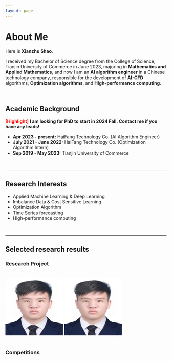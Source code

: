 ```yaml
---
layout: page
---
```


# About Me
Here is **Xianzhu Shao**.

I received my Bachelor of Science degree from the College of Science, Tianjin University of Commerce in June 2023, majoring in **Mathematics and Applied Mathematics**, and now I am an **AI algorithm engineer** in a Chinese technology company, responsible for the development of **AI-CFD** algorithms, **Optimization algorithms**, and **High-performance computing**. 

<br>

## Academic Background

**<font color='red'>[Highlight]</font> I am looking for PhD to start in 2024 Fall. Contact me if you have any leads!**
- **Apr 2023 - present:** HaiFang Technology Co. (AI Algorithm Engineer)
- **July 2021 - June 2022:** HaiFang Technology Co. (Optimization Algorithm Intern)
- **Sep 2019 - May 2023:** Tianjin University of Commerce

<br>

---

## Research Interests

- Applied Machine Learning & Deep Learning
- Imbalance Data & Cost Sensitive Learning
- Optimization Algorithm
- Time Series forecasting 
- High-performance computing

<br>

---

## Selected research results
### Research Project
<br>
<div class="image-container">
    <img src="/images/xianzhu.jpg" class="floatpic" width="180" height="180">
    <img src="/images/xianzhu.jpg" class="floatpic" width="180" height="180">
</div>

<br>

### Competitions
<br>


<br>

